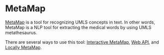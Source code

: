 # MetaMap

[MetaMap](https://lhncbc.nlm.nih.gov/ii/tools/MetaMap.html) is a tool for recognizing UMLS concepts in text.
In other words, MetaMap is a NLP tool for extracting the medical words by using UMLS metathesaurus.

There are several ways to use this tool: [Interactive MetaMap](https://ii.nlm.nih.gov/Interactive/UTS_Required/MetaMap.html), [Web API](https://lhncbc.nlm.nih.gov/ii/tools/Web_API_Access.html), and [Locally MetaMap](https://lhncbc.nlm.nih.gov/ii/tools/MetaMap/run-locally/MetaMap.html).
